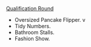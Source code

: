 [Qualification Round](https://code.google.com/codejam/contest/3264486/dashboard)
- Oversized Pancake Flipper. v
- Tidy Numbers.
- Bathroom Stalls.
- Fashion Show.

